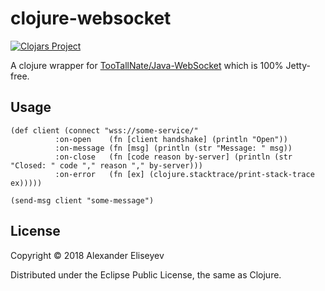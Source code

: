 # clojure-websocket

[![Clojars Project](https://img.shields.io/clojars/v/clojure-websocket.svg)](https://clojars.org/clojure-websocket)

A clojure wrapper for [TooTallNate/Java-WebSocket](https://github.com/TooTallNate/Java-WebSocket) which is 100% Jetty-free.

## Usage

```
(def client (connect "wss://some-service/"
          :on-open    (fn [client handshake] (println "Open"))
          :on-message (fn [msg] (println (str "Message: " msg))
          :on-close   (fn [code reason by-server] (println (str "Closed: " code "," reason "," by-server)))
          :on-error   (fn [ex] (clojure.stacktrace/print-stack-trace ex)))))

(send-msg client "some-message")
```

## License

Copyright © 2018 Alexander Eliseyev

Distributed under the Eclipse Public License, the same as Clojure.
